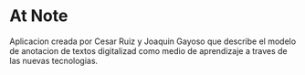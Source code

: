 At Note
===============

Aplicacion creada por Cesar Ruiz y Joaquin Gayoso que describe el modelo de anotacion de textos digitalizad como medio de aprendizaje a traves de las nuevas tecnologias.